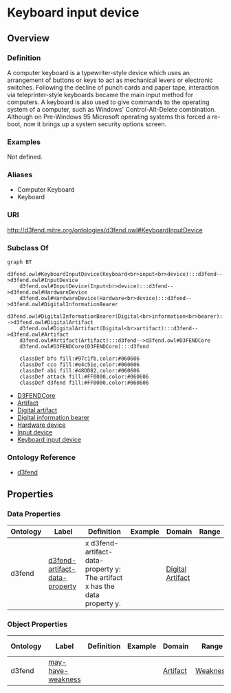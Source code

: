# Keyboard input device

## Overview

### Definition
A computer keyboard is a typewriter-style device which uses an arrangement of buttons or keys to act as mechanical levers or electronic switches. Following the decline of punch cards and paper tape, interaction via teleprinter-style keyboards became the main input method for computers. A keyboard is also used to give commands to the operating system of a computer, such as Windows' Control-Alt-Delete combination. Although on Pre-Windows 95 Microsoft operating systems this forced a re-boot, now it brings up a system security options screen.

### Examples
Not defined.

### Aliases
- Computer Keyboard
- Keyboard

### URI
http://d3fend.mitre.org/ontologies/d3fend.owl#KeyboardInputDevice

### Subclass Of
```mermaid
graph BT
    d3fend.owl#KeyboardInputDevice(Keyboard<br>input<br>device):::d3fend-->d3fend.owl#InputDevice
    d3fend.owl#InputDevice(Input<br>device):::d3fend-->d3fend.owl#HardwareDevice
    d3fend.owl#HardwareDevice(Hardware<br>device):::d3fend-->d3fend.owl#DigitalInformationBearer
    d3fend.owl#DigitalInformationBearer(Digital<br>information<br>bearer):::d3fend-->d3fend.owl#DigitalArtifact
    d3fend.owl#DigitalArtifact(Digital<br>artifact):::d3fend-->d3fend.owl#Artifact
    d3fend.owl#Artifact(Artifact):::d3fend-->d3fend.owl#D3FENDCore
    d3fend.owl#D3FENDCore(D3FENDCore):::d3fend
    
    classDef bfo fill:#97c1fb,color:#060606
    classDef cco fill:#e4c51e,color:#060606
    classDef abi fill:#48DD82,color:#060606
    classDef attack fill:#FF0000,color:#060606
    classDef d3fend fill:#FF0000,color:#060606
```

- [D3FENDCore](/docs/ontology/reference/model/D3FENDCore/D3FENDCore.md)
- [Artifact](/docs/ontology/reference/model/D3FENDCore/Artifact/Artifact.md)
- [Digital artifact](/docs/ontology/reference/model/D3FENDCore/Artifact/Digital%20artifact/Digital%20artifact.md)
- [Digital information bearer](/docs/ontology/reference/model/D3FENDCore/Artifact/Digital%20artifact/Digital%20information%20bearer/Digital%20information%20bearer.md)
- [Hardware device](/docs/ontology/reference/model/D3FENDCore/Artifact/Digital%20artifact/Digital%20information%20bearer/Hardware%20device/Hardware%20device.md)
- [Input device](/docs/ontology/reference/model/D3FENDCore/Artifact/Digital%20artifact/Digital%20information%20bearer/Hardware%20device/Input%20device/Input%20device.md)
- [Keyboard input device](/docs/ontology/reference/model/D3FENDCore/Artifact/Digital%20artifact/Digital%20information%20bearer/Hardware%20device/Input%20device/Keyboard%20input%20device/Keyboard%20input%20device.md)


### Ontology Reference
- [d3fend](http://d3fend.mitre.org/ontologies/d3fend.owl#)

## Properties
### Data Properties
| Ontology | Label | Definition | Example | Domain | Range |
|----------|-------|------------|---------|--------|-------|
| d3fend | [d3fend-artifact-data-property](http://d3fend.mitre.org/ontologies/d3fend.owl#d3fend-artifact-data-property) | x d3fend-artifact-data-property y: The artifact x has the data property y. |  | [Digital Artifact](/docs/ontology/reference/model/D3FENDCore/Artifact/Digital%20artifact/Digital%20artifact.md) | []() |

### Object Properties
| Ontology | Label | Definition | Example | Domain | Range | Inverse Of |
|----------|-------|------------|---------|--------|-------|------------|
| d3fend | [may-have-weakness](http://d3fend.mitre.org/ontologies/d3fend.owl#may-have-weakness) |  |  | [Artifact](/docs/ontology/reference/model/D3FENDCore/Artifact/Artifact.md) | [Weakness](/docs/ontology/reference/model/D3FENDCore/Weakness/Weakness.md) | []() |

